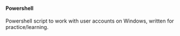 #### Powershell

Powershell script to work with user accounts on Windows, written for practice/learning.
